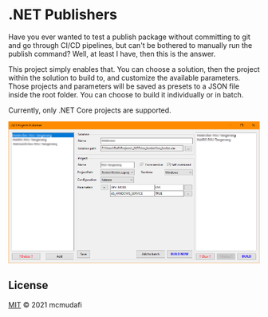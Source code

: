 # .NET Publishers

Have you ever wanted to test a publish package without committing to git and go through CI/CD pipelines, but can't be bothered to manually run the publish command? Well, at least I have, then this is the answer.

This project simply enables that. You can choose a solution, then the project within the solution to build to, and customize the available parameters. Those projects and parameters will be saved as presets to a JSON file inside the root folder. You can choose to build it individually or in batch.

Currently, only .NET Core projects are supported.

![Main Form](/imgs/main_form.jpg "Main Form")

## License

[MIT](LICENSE) &copy; 2021 mcmudafi
